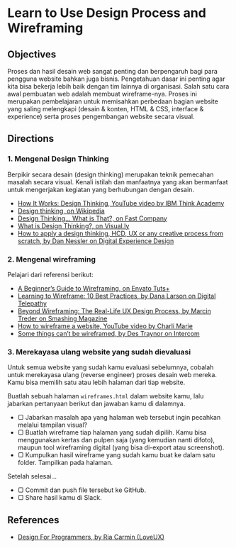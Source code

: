# Learn to Use Design Process and Wireframing

## Objectives

Proses dan hasil desain web sangat penting dan berpengaruh bagi para pengguna website bahkan juga bisnis. Pengetahuan dasar ini penting agar kita bisa bekerja lebih baik dengan tim lainnya di organisasi. Salah satu cara awal pembuatan web adalah membuat wireframe-nya. Proses ini merupakan pembelajaran untuk memisahkan perbedaan bagian website yang saling melengkapi (desain & konten, HTML & CSS, interface & experience) serta proses pengembangan website secara visual.

## Directions

### 1. Mengenal Design Thinking

Berpikir secara desain (design thinking) merupakan teknik pemecahan masalah secara visual. Kenali istilah dan manfaatnya yang akan bermanfaat untuk mengerjakan kegiatan yang berhubungan dengan desain.

- [How It Works: Design Thinking, YouTube video by IBM Think Academy](https://www.youtube.com/watch?v=pXtN4y3O35M)
- [Design thinking, on Wikipedia](http://en.wikipedia.org/wiki/Design_thinking)
- [Design Thinking... What is That?, on Fast Company](http://www.fastcompany.com/919258/design-thinking-what)
- [What is Design Thinking?, on Visual.ly](http://visual.ly/what-design-thinking)
- [How to apply a design thinking, HCD, UX or any creative process from scratch, by Dan Nessler on Digital Experience Design](https://medium.com/digital-experience-design/how-to-apply-a-design-thinking-hcd-ux-or-any-creative-process-from-scratch-b8786efbf812)

### 2. Mengenal wireframing

Pelajari dari referensi berikut:

- [A Beginner’s Guide to Wireframing, on Envato Tuts+](http://webdesign.tutsplus.com/tutorials/a-beginners-guide-to-wireframing--webdesign-7399)
- [Learning to Wireframe: 10 Best Practices, by Dana Larson on Digital Telepathy](http://www.dtelepathy.com/blog/design/learning-to-wireframe-10-best-practices)
- [Beyond Wireframing: The Real-Life UX Design Process, by Marcin Treder on Smashing Magazine](http://uxdesign.smashingmagazine.com/2012/08/29/beyond-wireframing-real-life-ux-design-process)
- [How to wireframe a website, YouTube video by Charli Marie](https://www.youtube.com/watch?v=PmmQjLqJQlY)
- [Some things can’t be wireframed, by Des Traynor on Intercom](https://blog.intercom.io/things-cant-wireframed)

### 3. Merekayasa ulang website yang sudah dievaluasi

Untuk semua website yang sudah kamu evaluasi sebelumnya, cobalah untuk merekayasa ulang (reverse engineer) proses desain web mereka. Kamu bisa memilih satu atau lebih halaman dari tiap website.

Buatlah sebuah halaman `wireframes.html` dalam website kamu, lalu jabarkan pertanyaan berikut dan jawaban kamu di dalamnya.

- ▢ Jabarkan masalah apa yang halaman web tersebut ingin pecahkan melalui tampilan visual?
- ▢ Buatlah wireframe tiap halaman yang sudah dipilih. Kamu bisa menggunakan kertas dan pulpen saja (yang kemudian nanti difoto), maupun tool wireframing digital (yang bisa di-export atau screenshot).
- ▢ Kumpulkan hasil wireframe yang sudah kamu buat ke dalam satu folder. Tampilkan pada halaman.

Setelah selesai...

- ▢ Commit dan push file tersebut ke GitHub.
- ▢ Share hasil kamu di Slack.

## References

- [Design For Programmers, by Ria Carmin (LoveUX)](http://loveux.co/design/design-for-programmers)

